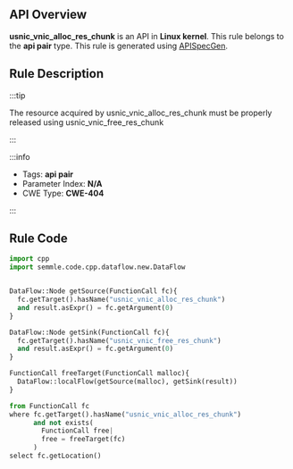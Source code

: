 ---
---


## API Overview
**usnic_vnic_alloc_res_chunk** is an API in **Linux kernel**. This rule belongs to the **api pair** type. This rule is generated using [APISpecGen](../../tools/APISpecGen).
## Rule Description

:::tip

The resource acquired by usnic_vnic_alloc_res_chunk must be properly released using usnic_vnic_free_res_chunk

:::

:::info

- Tags: **api pair**
- Parameter Index: **N/A**
- CWE Type: **CWE-404**

:::

## Rule Code
```python
import cpp
import semmle.code.cpp.dataflow.new.DataFlow


DataFlow::Node getSource(FunctionCall fc){
  fc.getTarget().hasName("usnic_vnic_alloc_res_chunk")
  and result.asExpr() = fc.getArgument(0)
}

DataFlow::Node getSink(FunctionCall fc){
  fc.getTarget().hasName("usnic_vnic_free_res_chunk")
  and result.asExpr() = fc.getArgument(0)
}

FunctionCall freeTarget(FunctionCall malloc){
  DataFlow::localFlow(getSource(malloc), getSink(result))
}

from FunctionCall fc
where fc.getTarget().hasName("usnic_vnic_alloc_res_chunk")
      and not exists(
        FunctionCall free| 
        free = freeTarget(fc)
      )
select fc.getLocation()

    
```